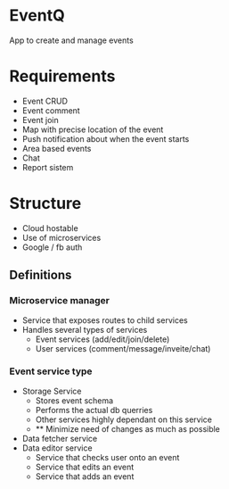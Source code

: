 # EventQ
App to create and manage events

# Requirements
 - Event CRUD
 - Event comment
 - Event join
 - Map with precise location of the event
 - Push notification about when the event starts
 - Area based events
 - Chat
 - Report sistem

# Structure
 - Cloud hostable
 - Use of microservices
 - Google / fb auth
## Definitions
### Microservice manager
 - Service that exposes routes to child services
 - Handles several types of services
    * Event services (add/edit/join/delete)
    * User services (comment/message/inveite/chat)
### Event service type
 - Storage Service
   * Stores event schema
   * Performs the actual db querries
   * Other services highly dependant on this service
   * ** Minimize need of changes as much as possible
 - Data fetcher service
 - Data editor service
   * Service that checks user onto an event
   * Service that edits an event
   * Service that adds an event
